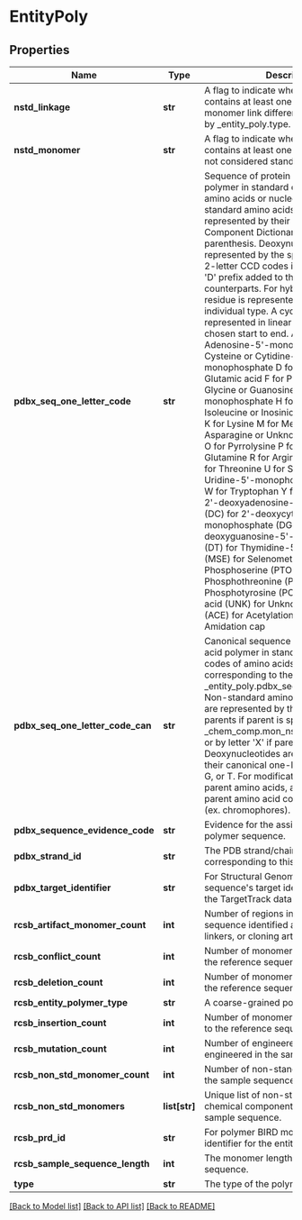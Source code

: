 # EntityPoly

## Properties
Name | Type | Description | Notes
------------ | ------------- | ------------- | -------------
**nstd_linkage** | **str** | A flag to indicate whether the polymer contains at least  one monomer-to-monomer link different from that implied by  _entity_poly.type. | [optional] 
**nstd_monomer** | **str** | A flag to indicate whether the polymer contains at least  one monomer that is not considered standard. | [optional] 
**pdbx_seq_one_letter_code** | **str** | Sequence of protein or nucleic acid polymer in standard one-letter                codes of amino acids or nucleotides. Non-standard amino                acids/nucleotides are represented by their Chemical                Component Dictionary (CCD) codes in                parenthesis. Deoxynucleotides are represented by the                specially-assigned 2-letter CCD codes in parenthesis,                with &#x27;D&#x27; prefix added to their ribonucleotide                counterparts. For hybrid polymer, each residue is                represented by the code of its individual type. A                cyclic polymer is represented in linear sequence from                the chosen start to end.  A for Alanine or Adenosine-5&#x27;-monophosphate C for Cysteine or Cytidine-5&#x27;-monophosphate D for Aspartic acid E for Glutamic acid F for Phenylalanine G for Glycine or Guanosine-5&#x27;-monophosphate H for Histidine I for Isoleucine or Inosinic Acid L for Leucine K for Lysine M for Methionine N for Asparagine  or Unknown ribonucleotide O for Pyrrolysine P for Proline Q for Glutamine R for Arginine S for Serine T for Threonine U for Selenocysteine or Uridine-5&#x27;-monophosphate V for Valine W for Tryptophan Y for Tyrosine (DA) for 2&#x27;-deoxyadenosine-5&#x27;-monophosphate (DC) for 2&#x27;-deoxycytidine-5&#x27;-monophosphate (DG) for 2&#x27;-deoxyguanosine-5&#x27;-monophosphate (DT) for Thymidine-5&#x27;-monophosphate (MSE) for Selenomethionine (SEP) for Phosphoserine (PTO) for Phosphothreonine (PTR) for Phosphotyrosine (PCA) for Pyroglutamic acid (UNK) for Unknown amino acid (ACE) for Acetylation cap (NH2) for Amidation cap | [optional] 
**pdbx_seq_one_letter_code_can** | **str** | Canonical sequence of protein or nucleic acid polymer in standard                one-letter codes of amino acids or nucleotides,                corresponding to the sequence in                _entity_poly.pdbx_seq_one_letter_code. Non-standard                amino acids/nucleotides are represented by the codes of                their parents if parent is specified in                _chem_comp.mon_nstd_parent_comp_id, or by letter &#x27;X&#x27; if                parent is not specified. Deoxynucleotides are                represented by their canonical one-letter codes of A,                C, G, or T.                 For modifications with several parent amino acids,         all corresponding parent amino acid codes will be listed         (ex. chromophores). | [optional] 
**pdbx_sequence_evidence_code** | **str** | Evidence for the assignment of the polymer sequence. | [optional] 
**pdbx_strand_id** | **str** | The PDB strand/chain id(s) corresponding to this polymer entity. | [optional] 
**pdbx_target_identifier** | **str** | For Structural Genomics entries, the sequence&#x27;s target identifier registered at the TargetTrack database. | [optional] 
**rcsb_artifact_monomer_count** | **int** | Number of regions in the sample sequence identified as expression tags, linkers, or  cloning artifacts. | [optional] 
**rcsb_conflict_count** | **int** | Number of monomer conflicts relative to the reference sequence. | [optional] 
**rcsb_deletion_count** | **int** | Number of monomer deletions relative to the reference sequence. | [optional] 
**rcsb_entity_polymer_type** | **str** | A coarse-grained polymer entity type. | [optional] 
**rcsb_insertion_count** | **int** | Number of monomer insertions relative to the reference sequence. | [optional] 
**rcsb_mutation_count** | **int** | Number of engineered mutations engineered in the sample sequence. | [optional] 
**rcsb_non_std_monomer_count** | **int** | Number of non-standard monomers in the sample sequence. | [optional] 
**rcsb_non_std_monomers** | **list[str]** | Unique list of non-standard monomer chemical component identifiers in the sample sequence. | [optional] 
**rcsb_prd_id** | **str** | For polymer BIRD molecules the BIRD identifier for the entity. | [optional] 
**rcsb_sample_sequence_length** | **int** | The monomer length of the sample sequence. | [optional] 
**type** | **str** | The type of the polymer. | [optional] 

[[Back to Model list]](../README.md#documentation-for-models) [[Back to API list]](../README.md#documentation-for-api-endpoints) [[Back to README]](../README.md)

